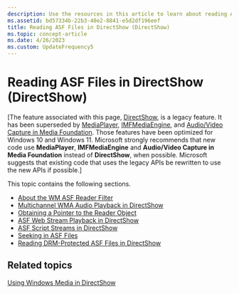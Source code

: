 ```yaml
---
description: Use the resources in this article to learn about reading Advanced Systems Format files in DirectShow.
ms.assetid: bd57334b-22b3-40e2-8841-e5d2df196eef
title: Reading ASF Files in DirectShow (DirectShow)
ms.topic: concept-article
ms.date: 4/26/2023
ms.custom: UpdateFrequency5
---
```


# Reading ASF Files in DirectShow (DirectShow)

\[The feature associated with this page, [DirectShow](/windows/win32/directshow/directshow), is a legacy feature. It has been superseded by [MediaPlayer](/uwp/api/Windows.Media.Playback.MediaPlayer), [IMFMediaEngine](/windows/win32/api/mfmediaengine/nn-mfmediaengine-imfmediaengine), and [Audio/Video Capture in Media Foundation](/windows/win32/medfound/audio-video-capture-in-media-foundation). Those features have been optimized for Windows 10 and Windows 11. Microsoft strongly recommends that new code use **MediaPlayer**, **IMFMediaEngine** and **Audio/Video Capture in Media Foundation** instead of **DirectShow**, when possible. Microsoft suggests that existing code that uses the legacy APIs be rewritten to use the new APIs if possible.\]

This topic contains the following sections.

-   [About the WM ASF Reader Filter](about-the-wm-asf-reader-filter.md)
-   [Multichannel WMA Audio Playback in DirectShow](multichannel-wma-audio-playback-in-directshow.md)
-   [Obtaining a Pointer to the Reader Object](obtaining-a-pointer-to-the-reader-object.md)
-   [ASF Web Stream Playback in DirectShow](asf-web-stream-playback-in-directshow.md)
-   [ASF Script Streams in DirectShow](asf-script-streams-in-directshow.md)
-   [Seeking in ASF Files](seeking-in-asf-files.md)
-   [Reading DRM-Protected ASF Files in DirectShow](reading-drm-protected-asf-files-in-directshow.md)

## Related topics

<dl> <dt>

[Using Windows Media in DirectShow](using-windows-media-in-directshow.md)
</dt> </dl>

 

 




